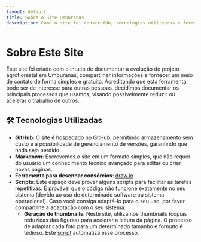 ```yaml
---
layout: default
title: Sobre o Site Umburanas
description: Como o site foi construído, tecnologias utilizadas e ferramentas desenvolvidas para documentar o projeto agroflorestal Umburanas.
---
```


# Sobre Este Site


Este site foi criado com o intuito de documentar a evolução do projeto agroflorestal em Umburanas, compartilhar informações e fornecer um meio de contato de forma simples e gratuita. Acreditando que esta ferramenta pode ser de interesse para outras pessoas, decidimos documentar os principais processos que usamos, visando possivelmente reduzir ou acelerar o trabalho de outros.

## 🛠️ Tecnologias Utilizadas

- **GitHub**: O site é hospedado no GitHub, permitindo armazenamento sem custo e a possibilidade de gerenciamento de versões, garantindo que nada seja perdido.
- **Markdown**: Escrevemos o site em um formato simples, que não requer do usuário um conhecimento técnico avançado para editar ou criar novas páginas.
- **Ferramenta para desenhar consórcios**: [draw.io](https://app.diagrams.net/)
- **Scripts**: Este espaço deve prover alguns scripts para facilitar as tarefas repetitivas. É provável que o código não funcione exatamente no seu sistema (devido ao uso de determinado software ou sistema operacional). Caso você consiga adaptá-lo para o seu uso, por favor, compartilhe a adaptação com o seu sistema.
  - **Geração de thumbnails**: Neste site, utilizamos thumbnails (cópias reduzidas das figuras) para acelerar a leitura da página. O processo de adaptar cada foto para um determinado tamanho e formato é tedioso. Este [script](scripts/cria_thumbnails) automatiza esse processo.
